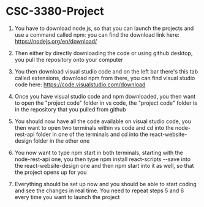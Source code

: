 # CSC-3380-Project

1) You have to download node.js, so that you can launch the projects and use a command called npm: you can find the download link here: https://nodejs.org/en/download/

2) Then either by directly downloading the code or using github desktop, you pull the repository onto your computer

3) You then download visual studio code and on the left bar there's this tab called extensions, download npm from there, you can find visual studio code here: https://code.visualstudio.com/download

4) Once you have visual studio code and npm downloaded, you then want to open the "project code" folder in vs code, the "project code" folder is in the repository that you pulled from github

5) You should now have all the code available on visual studio code, you then want to open two terminals within vs code and cd into the node-rest-api folder in one of the terminals and cd into the react-website-design folder in the other one

6) You now want to type npm start in both terminals, starting with the node-rest-api one, you then type npm install react-scripts --save into the react-website-design one and then npm start into it as well, so that the project opens up for you 

7) Everything should be set up now and you should be able to start coding and see the changes in real time. You need to repeat steps 5 and 6 every time you want to launch the project
